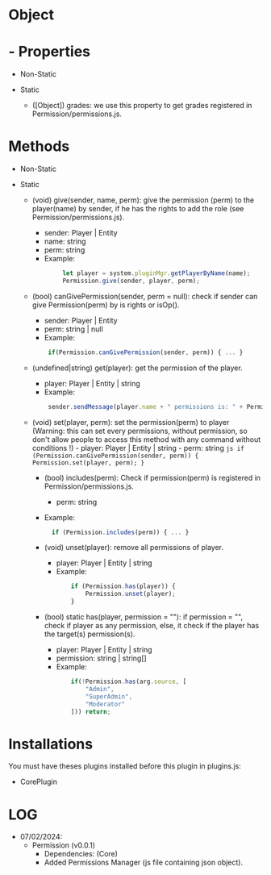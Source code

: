 # Object

# - Properties
- Non-Static

- Static
    - ([Object]) grades: we use this property to get grades registered in Permission/permissions.js.

# Methods
  
- Non-Static

  
- Static
    - (void) give(sender, name, perm): give the permission (perm) to the player(name) by sender, if he has the rights to add the role (see Permission/permissions.js).
        - sender: Player | Entity
        - name: string
        - perm: string
        - Example:
           ```js
                let player = system.pluginMgr.getPlayerByName(name);
                Permission.give(sender, player, perm);
           ```
          
    - (bool) canGivePermission(sender, perm = null): check if sender can give Permission(perm) by is rights or isOp().
        - sender: Player | Entity
        - perm: string | null
        - Example:
           ```js
            if(Permission.canGivePermission(sender, perm)) { ... }
           ```
           
    - (undefined|string) get(player): get the permission of the player.
        - player: Player | Entity | string
        - Example:
           ```js
            sender.sendMessage(player.name + " permissions is: " + Permission.get(name));
           ```
           
    - <Warning>(void) set(player, perm): set the permission(perm) to player (Warning: this can set every permissions, without permission, so don't allow people to access this method with any command without conditions !)
          - player: Player | Entity | string
          - perm: string
            ```js
                if (Permission.canGivePermission(sender, perm)) {
                    Permission.set(player, perm);
                }
            ```
      
        - (bool) includes(perm): Check if permission(perm) is registered in Permission/permissions.js.
          - perm: string
        - Example:
           ```js
             if (Permission.includes(perm)) { ... }
           ```
           
        - (void) unset(player): remove all permissions of player.
            - player: Player | Entity | string
            - Example:
                ```js
                    if (Permission.has(player)) {
                        Permission.unset(player);
                    }
                ```         
              
        - (bool) static has(player, permission = ""): if permission = "", check if player as any permission, else, it check if the player has the target(s) permission(s).
            - player: Player | Entity | string
            - permission: string | string[]
            - Example:
                ```js
                    if(!Permission.has(arg.source, [
                        "Admin", 
                        "SuperAdmin", 
                        "Moderator"
                    ])) return;
                ```
        

# Installations
You must have theses plugins installed before this plugin in plugins.js:
- CorePlugin

# LOG

- 07/02/2024:
    -  Permission (v0.0.1)
        -    Dependencies: (Core)
        -    Added Permissions Manager (js file containing json object).
